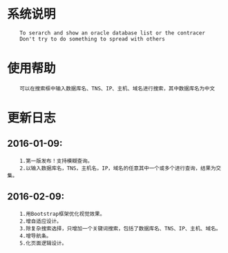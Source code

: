 系统说明
=====
		To serarch and show an oracle database list or the contracer
		Don't try to do something to spread with others



使用帮助
=====
		可以在搜索框中输入数据库名、TNS、IP、主机、域名进行搜索，其中数据库名为中文

更新日志
=====
2016-01-09:
------
		1.第一版发布！支持模糊查询。
		2.以输入数据库名，TNS，主机名，IP，域名的任意其中一个或多个进行查询，结果为交集。
	
2016-02-09:
------
		1.用Bootstrap框架优化视觉效果。
		2.增自适应设计。
		3.除复杂搜索选择，只增加一个关键词搜索，包括了数据库名、TNS、IP、主机、域名。
		4.增导航条。
		5.化页面逻辑设计。